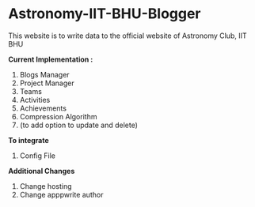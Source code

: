 # Astronomy-IIT-BHU-Blogger

This website is to write data to the official website of Astronomy Club, IIT BHU

<b>Current Implementation :</b>
<ol>
  <li>Blogs Manager </li>
  <li>Project Manager</li>
  <li>Teams</li>
  <li>Activities</li>
  <li>Achievements</li>
  <li>Compression Algorithm</li>
  <li>(to add option to update and delete)</li>
</ol>

<b>To integrate</b>
<ol>
  <li>Config File</lli>
</ol>

<b>Additional Changes</b>
<ol>
  <li>Change hosting</li>
  <li>Change apppwrite author</li>
</ol>
